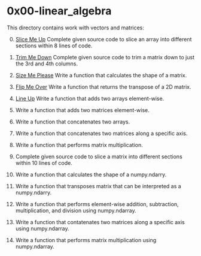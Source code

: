# 0x00-linear_algebra
This directory contains work with vectors and matrices:

0. [Slice Me Up](/linear_algebra/0-slice_me_up.py)
Complete given source code to slice an array into different sections within 8 lines of code.

1. [Trim Me Down](/linear_algebra/1-trim_me_down.py)
Complete given source code to trim a matrix down to just the 3rd and 4th columns.

2. [Size Me Please](/linear_algebra/2-size_me_please.py)
Write a function that calculates the shape of a matrix.

3. [Flip Me Over](/linear_algebra/3-flip_me_over.py)
Write a function that returns the transpose of a 2D matrix.

4. [Line Up](/linear_algebra/4-line_up.py)
Write a function that adds two arrays element-wise.

5. Write a function that adds two matrices element-wise.
6. Write a function that concatenates two arrays.
7. Write a function that concatenates two matrices along a specific axis.
8. Write a function that performs matrix multiplication.
9. Complete given source code to slice a matrix into different sections within 10 lines of code.
10. Write a function that calculates the shape of a numpy.ndarry.
11. Write a function that transposes matrix that can be interpreted as a numpy.ndarry.
12. Write a function that performs element-wise addition, subtraction, multiplication, and division using numpy.ndarray.
13. Write a function that contatenates two matrices along a specific axis using numpy.ndarray.
14. Write a function that performs matrix multiplication using numpy.ndarray.
